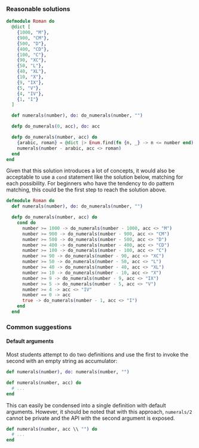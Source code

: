 ### Reasonable solutions

```elixir
defmodule Roman do
  @dict [
    {1000, "M"},
    {900, "CM"},
    {500, "D"},
    {400, "CD"},
    {100, "C"},
    {90, "XC"},
    {50, "L"},
    {40, "XL"},
    {10, "X"},
    {9, "IX"},
    {5, "V"},
    {4, "IV"},
    {1, "I"}
  ]

  def numerals(number), do: do_numerals(number, "")

  defp do_numerals(0, acc), do: acc

  defp do_numerals(number, acc) do
    {arabic, roman} = @dict |> Enum.find(fn {n, _} -> n <= number end)
    numerals(number - arabic, acc <> roman)
  end
end
```

Given that this solution introduces a lot of concepts, it would also be
acceptable to use a `cond` statement like the solution below, matching for each
possibility. For beginners who have the tendency to do pattern matching, this
could be the first step to reach the solution above.

```elixir
defmodule Roman do
  def numerals(number), do: do_numerals(number, "")

  defp do_numerals(number, acc) do
    cond do
      number >= 1000 -> do_numerals(number - 1000, acc <> "M")
      number >= 900 -> do_numerals(number - 900, acc <> "CM")
      number >= 500 -> do_numerals(number - 500, acc <> "D")
      number >= 400 -> do_numerals(number - 400, acc <> "CD")
      number >= 100 -> do_numerals(number - 100, acc <> "C")
      number >= 90 -> do_numerals(number - 90, acc <> "XC")
      number >= 50 -> do_numerals(number - 50, acc <> "L")
      number >= 40 -> do_numerals(number - 40, acc <> "XL")
      number >= 10 -> do_numerals(number - 10, acc <> "X")
      number >= 9 -> do_numerals(number - 9, acc <> "IX")
      number >= 5 -> do_numerals(number - 5, acc <> "V")
      number >= 4 -> acc <> "IV"
      number == 0 -> acc
      true -> do_numerals(number - 1, acc <> "I")
    end
  end
```

### Common suggestions

#### Default arguments

Most students attempt to do two definitions and use the first to invoke the
second with an empty string as accumulator:

```elixir
def numerals(number), do: numerals(number, "")

def numerals(number, acc) do
  # ...
end
```

This can easily be condensed into a single definition with default arguments.
However, it should be noted that with this approach, `numerals/2` cannot be
private and the API with the second argument is exposed.

```elixir
def numerals(number, acc \\ "") do
  # ...
end
```
